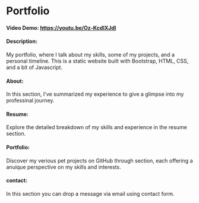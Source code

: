 # Portfolio
#### Video Demo:  https://youtu.be/Oz-KcdlXJdI
#### Description: 
My portfolio, where I talk about my skills, some of my projects, and a personal timeline. 
This is a static website built with Bootstrap, HTML, CSS, and a bit of Javascript.

#### About: 
In this section, I've summarized my experience to give a glimpse into my professinal journey.

#### Resume:
Explore the detailed breakdown of my skills and experience in the resume section.

#### Portfolio:
Discover my verious pet projects on GitHub through section, each offering a anuique perspective on my skills and interests.

#### contact:
In this section you can drop a message via email using contact form.
